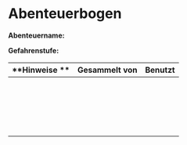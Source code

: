 # Abenteuerbogen

**Abenteuername:** 

**Gefahrenstufe:**

| **Hinweise                                                                                                                ** | Gesammelt von | Benutzt |
| ------------------------------------------------------------ | ------------- | ------- |
|                                                              |               |         |
|                                                              |               |         |
|                                                              |               |         |
|                                                              |               |         |
|                                                              |               |         |
|                                                              |               |         |
|                                                              |               |         |
|                                                              |               |         |
|                                                              |               |         |
|                                                              |               |         |
|                                                              |               |         |
|                                                              |               |         |
|                                                              |               |         |
|                                                              |               |         |
|                                                              |               |         |
|                                                              |               |         |
|                                                              |               |         |
|                                                              |               |         |
|                                                              |               |         |
|                                                              |               |         |

### 
